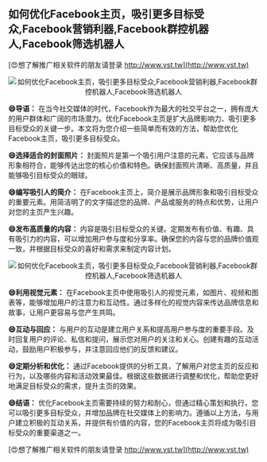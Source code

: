 ## **如何优化Facebook主页，吸引更多目标受众,Facebook营销利器,Facebook群控机器人,Facebook筛选机器人**

[😍想了解推广相关软件的朋友请登录 http://www.vst.tw](http://www.vst.tw)

 <center><img src="https://vst.tw/MP4/tuiguang/png/0.png" alt="如何优化Facebook主页，吸引更多目标受众,Facebook营销利器,Facebook群控机器人,Facebook筛选机器人"></center>

**😄导语：**
在当今社交媒体的时代，Facebook作为最大的社交平台之一，拥有庞大的用户群体和广阔的市场潜力。优化Facebook主页是扩大品牌影响力、吸引更多目标受众的关键一步。本文将为您介绍一些简单而有效的方法，帮助您优化Facebook主页，吸引更多目标受众。

**😄选择适合的封面照片：**
封面照片是第一个吸引用户注意的元素，它应该与品牌形象相符合，能够传达出您的核心价值和特色。确保封面照片清晰、高质量，并且能够吸引目标受众的眼球。

**😄编写吸引人的简介：**
在Facebook主页上，简介是展示品牌形象和吸引目标受众的重要元素。用简洁明了的文字描述您的品牌、产品或服务的特点和优势，让用户对您的主页产生兴趣。

**😄发布高质量的内容：**
内容是吸引目标受众的关键。定期发布有价值、有趣、具有吸引力的内容，可以增加用户参与度和分享率。确保您的内容与您的品牌价值观一致，并根据目标受众的喜好和需求来制定内容计划。

 <center><img src="https://vst.tw/MP4/tuiguang/png/7.png" alt="如何优化Facebook主页，吸引更多目标受众,Facebook营销利器,Facebook群控机器人,Facebook筛选机器人"></center>

**😄利用视觉元素：**
在Facebook主页中使用吸引人的视觉元素，如图片、视频和图表等，能够增加用户的注意力和互动性。通过多样化的视觉内容来传达品牌信息和故事，让用户更容易与您产生共鸣。

**😄互动与回应：**
与用户的互动是建立用户关系和提高用户参与度的重要手段。及时回复用户的评论、私信和提问，展示您对用户的关注和关心。创建有趣的互动活动，鼓励用户积极参与，并注意回应他们的反馈和建议。

**😄定期分析和优化：**
通过Facebook提供的分析工具，了解用户对您主页的反应和行为，以及哪些内容和活动效果最佳。根据这些数据进行调整和优化，帮助您更好地满足目标受众的需求，提升主页的效果。

**😄结语：**
优化Facebook主页需要持续的努力和耐心，但通过精心策划和执行，您可以吸引更多目标受众，并增加品牌在社交媒体上的影响力。遵循以上方法，与用户建立积极的互动关系，并提供有价值的内容，您的Facebook主页将成为吸引目标受众的重要渠道之一。

[😍想了解推广相关软件的朋友请登录 http://www.vst.tw](http://www.vst.tw)




